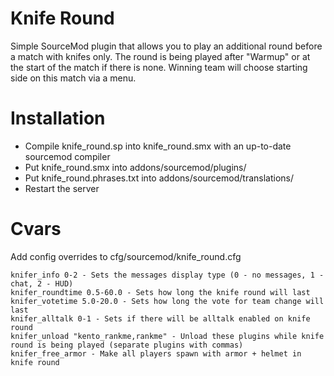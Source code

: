 # Knife Round
Simple SourceMod plugin that allows you to play an additional round before a match with knifes only. The round is being played after "Warmup" or at the start of the match if there is none. Winning team will choose starting side on this match via a menu.


# Installation
 - Compile knife_round.sp into knife_round.smx with an up-to-date sourcemod compiler
 - Put knife_round.smx into addons/sourcemod/plugins/
 - Put knife_round.phrases.txt into addons/sourcemod/translations/      
 - Restart the server


# Cvars
Add config overrides to cfg/sourcemod/knife_round.cfg
```
knifer_info 0-2 - Sets the messages display type (0 - no messages, 1 - chat, 2 - HUD)
knifer_roundtime 0.5-60.0 - Sets how long the knife round will last
knifer_votetime 5.0-20.0 - Sets how long the vote for team change will last
knifer_alltalk 0-1 - Sets if there will be alltalk enabled on knife round
knifer_unload "kento_rankme,rankme" - Unload these plugins while knife round is being played (separate plugins with commas)
knifer_free_armor - Make all players spawn with armor + helmet in knife round
```
